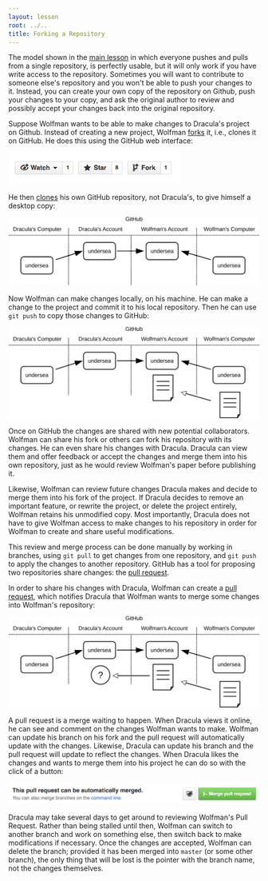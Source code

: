 ```yaml
---
layout: lesson
root: ../..
title: Forking a Repository
---
```


The model shown in the [main lesson](../git/02-collab.html)
in which everyone pushes and pulls from a single repository,
is perfectly usable,
but it will only work if you have write access to the repository.
Sometimes you will want to contribute to someone else's repository
and you won't be able to push your changes to it.
Instead, you can create your own copy of the repository on Github,
push your changes to your copy,
and ask the original author to review and possibly accept your changes
back into the original repository.

Suppose Wolfman wants to be able to make changes to Dracula's project on Github.
Instead of creating a new project,
Wolfman [forks](../../gloss.html#fork) it,
i.e., clones it on GitHub. He does this using the GitHub web interface:

<img src="img/git-fork-ui.png" alt="The Fork Button" />

He then [clones](../../gloss.html#repository-clone) his own GitHub repository,
not Dracula's,
to give himself a desktop copy:

<img src="img/git-forking-01.svg" alt="After Forking on GitHub" />

Now Wolfman can make changes locally, on his machine.
He can make a change to the project
and commit it to his local repository.
Then he can use `git push` to copy those changes to GitHub:

<img src="img/git-forking-02.svg" alt="After Pushing to Fork" />

Once on GitHub
the changes are shared with new potential collaborators.
Wolfman can share his fork
or others can fork his repository with its changes.
He can even share his changes with Dracula.
Dracula can view them
and offer feedback
or accept the changes
and merge them into his own repository,
just as he would review Wolfman's paper before publishing it.

Likewise, Wolfman can review future changes Dracula makes
and decide to merge them into his fork of the project.
If Dracula decides to remove an important feature,
or rewrite the project,
or delete the project entirely,
Wolfman retains his unmodified copy.
Most importantly,
Dracula does not have to give Wolfman access
to make changes to his repository
in order for Wolfman to create
and share
useful modifications.

This review and merge process
can be done manually
by working in branches,
using `git pull` to get changes from one repository,
and `git push` to apply the changes to another repository.
GitHub has a tool for proposing two repositories share changes:
the [pull request](../../gloss.html#pull-request).

In order to share his changes with Dracula,
Wolfman can create a [pull request](../../gloss.html#pull-request),
which notifies Dracula that Wolfman wants to merge some changes into Wolfman's repository:

<img src="img/git-forking-03.svg" alt="After Creating Pull Request" />

A pull request is a merge waiting to happen.
When Dracula views it online,
he can see and comment on the changes Wolfman wants to make.
Wolfman can update his branch on his fork
and the pull request will automatically update with the changes.
Likewise, Dracula can update his branch
and the pull request will update to reflect the changes.
When Dracula likes the changes
and wants to merge them into his project
he can do so with the click of a button:

<img src="img/github-merge-ui.png" alt="Mergeing a Pull Request" />

Dracula may take several days to get around to reviewing Wolfman's Pull Request.
Rather than being stalled until then,
Wolfman can switch to another branch and work on something else,
then switch back to make modifications if necessary.
Once the changes are accepted,
Wolfman can delete the branch; provided it has been merged into `master`
(or some other branch),
the only thing that will be lost is the pointer with the branch name,
not the changes themselves.
